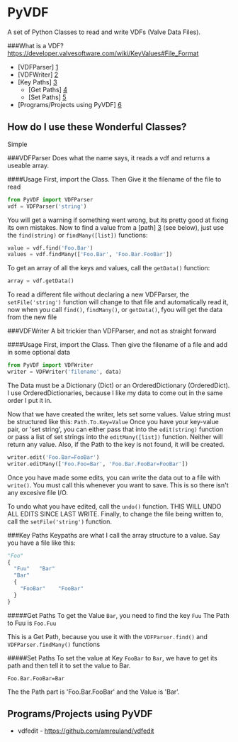 PyVDF
==

A set of Python Classes to read and write VDFs (Valve Data Files).

###What is a VDF?
https://developer.valvesoftware.com/wiki/KeyValues#File_Format

* [VDFParser] [1]
* [VDFWriter] [2]
* [Key Paths] [3] 
  * [Get Paths] [4]
  * [Set Paths] [5]
* [Programs/Projects using PyVDF] [6]


How do I use these Wonderful Classes?
--
Simple

###VDFParser
Does what the name says, it reads a vdf and returns a useable array.

####Usage
First, import the Class. Then Give it the filename of the file to read
```Python
from PyVDF import VDFParser
vdf = VDFParser('string')
```
You will get a warning if something went wrong, but its pretty good at fixing its own mistakes. Now to find a value from a [path] [3] (see below), just use the `find(string)` or `findMany([list])` functions:
```Python
value = vdf.find('Foo.Bar')
values = vdf.findMany(['Foo.Bar', 'Foo.Bar.FooBar'])
```
To get an array of all the keys and values, call the `getData()` function:
```Python
array = vdf.getData()
```
To read a different file without declaring a new VDFParser, the `setFile('string')` function will change to that file and automatically read it, now when you call `find()`, `findMany()`, or `getData()`, fyou will get the data from the new file

###VDFWriter
A bit trickier than VDFParser, and not as straight forward

####Usage
First, import the Class. Then give the filename of a file and add in some optional data
```Python
from PyVDF import VDFWriter
writer = VDFWriter('filename', data)
```
The Data must be a Dictionary (Dict) or an OrderedDictionary (OrderedDict). I use OrderedDictionaries, because I like my data to come out in the same order I put it in.

Now that we have created the writer, lets set some values. Value string must be structured like this: `Path.To.Key=Value` Once you have your key-value pair, or 'set string', you can either pass that into the `edit(string)` function or pass a list of set strings into the `editMany([list])` function. Neither will return any value. Also, if the Path to the key is not found, it will be created.
```Python
writer.edit('Foo.Bar=FooBar')
writer.editMany(['Foo.Foo=Bar', 'Foo.Bar.FooBar=FooBar'])
```
Once you have made some edits, you can write the data out to a file with `write()`. You must call this whenever you want to save. This is so there isn't any excesive file I/O.

To undo what you have edited, call the `undo()` function. THIS WILL UNDO ALL EDITS SINCE LAST WRITE. Finally, to change the file being written to, call the `setFile('string')` function.

###Key Paths
Keypaths are what I call the array structure to a value.
Say you have a file like this:
```Python
"Foo"
{
  "Fuu"   "Bar"
  "Bar"
  {
    "FooBar"    "FooBar"
  }
}
```
#####Get Paths
To get the Value `Bar`, you need to find the key `Fuu`
The Path to Fuu is `Foo.Fuu`

This is a Get Path, because you use it with the `VDFParser.find()` and `VDFParser.findMany()` functions

#####Set Paths
To set the value at Key `FooBar` to `Bar`, we have to get its path and then tell it to set the value to Bar.

`Foo.Bar.FooBar=Bar`

The the Path part is 'Foo.Bar.FooBar' and the Value is 'Bar'. 


Programs/Projects using PyVDF
--
* vdfedit - https://github.com/amreuland/vdfedit


[1]: #vdfparser "VDFParser"
[2]: #vdfwriter "VDFWriter"
[3]: #key-paths "Key Paths"
[4]: #get-paths "Get Key Paths"
[5]: #set-paths "Set Key Paths"
[6]: #programsprojects-using-pyvdf "What uses PyVDF?"